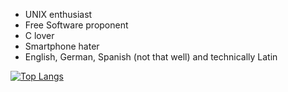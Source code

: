 - UNIX enthusiast
- Free Software proponent
- C lover
- Smartphone hater
- English, German, Spanish (not that well) and technically Latin

[![Top Langs](https://github-readme-stats-git-masterrstaa-rickstaa.vercel.app/api/top-langs/?username=fyrbnd&theme=highcontrast)](https://github.com/fyrbnd&theme=highcontrast/github-readme-stats)
